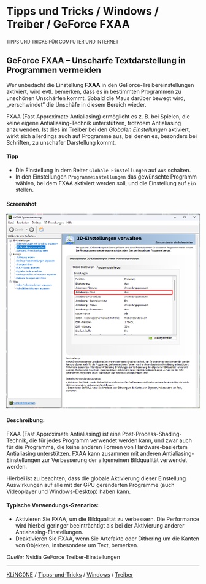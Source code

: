 # Tipps und Tricks / Windows / Treiber / GeForce FXAA
<small>TIPPS UND TRICKS FÜR COMPUTER UND INTERNET</small>

## GeForce FXAA – Unscharfe Textdarstellung in Programmen vermeiden

Wer unbedacht die Einstellung **FXAA** in den GeForce-Treibereinstellungen aktiviert, wird evtl. bemerken, dass es in bestimmten Programmen zu unschönen Unschärfen kommt. Sobald die Maus darüber bewegt wird, „verschwindet“ die Unschäfe in diesem Bereich wieder.

FXAA (Fast Approximate Antialiasing) ermöglicht es z. B. bei Spielen, die keine eigene Antialiasing-Technik unterstützen, trotzdem Antialiasing anzuwenden. Ist dies im Treiber bei den *Globalen Einstellungen* aktiviert, wirkt sich allerdings auch auf Programme aus, bei denen es, besonders bei Schriften, zu unschafer Darstellung kommt.

#### Tipp
* Die Einstellung in dem Reiter ``Globale Einstellungen`` auf ``Aus`` schalten.
* In den Einstellungen ``Programmeinstellungen`` das gewünschte Programm wählen, bei dem FXAA aktiviert werden soll, und die Einstellung auf ``Ein`` stellen.

#### Screenshot
![Screenshot: GeForce FXAA](img/Screenshot-GeForce-FXAA.png "Screenshot: GeForce FXAA")

#### Beschreibung:
FXAA (Fast Approximate Antialiasing) ist eine Post-Process-Shading-Technik, die für jedes Programm verwendet werden kann, und zwar auch für die Programme, die keine anderen Formen von Hardware-basiertem Antialiasing unterstützen. FXAA kann zusammen mit anderen Antialiasing-Einstellungen zur Verbesserung der allgemeinen Bildqualität verwendet werden.

Hierbei ist zu beachten, dass die globale Aktivierung dieser Einstellung Auswirkungen auf alle mit der GPU gerenderten Programme (auch Videoplayer und Windows-Desktop) haben kann.

#### Typische Verwendungs-Szenarios:
* Aktivieren Sie FXAA, um die Bildqualität zu verbessern. Die Performance wird hierbei geringer beeinträchtigt als bei der Aktivierung anderer Antiahasing-Einstellungen.
* Deaktivieren Sie FXAA, wenn Sie Artefakte oder Dithering um die Kanten von Objekten, insbesondere um Text, bemerken. 

*Quelle:* Nvidia GeForce Treiber-Einstellungen

---

[KLiNG0NE](https://github.com/KLiNG0NE/) / [Tipps-und-Tricks](https://github.com/KLiNG0NE/Tipps-und-Tricks) / [Windows](../README.md) / [Treiber](README.md)
